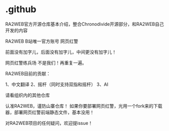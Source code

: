 # .github
RA2WEB官方开源仓库基本介绍，整合Chronodivide开源部分，和RA2WEB自己开发的内容

RA2WEB B站唯一官方账号  网页红警

前面没有加字儿，后面没有加字儿，中间更没有加字儿！

网页红警练兵场 不是我们！再重复一遍。

RA2WEB目前的贡献：

1、中文翻译
2、摇杆（同时支持双指和摇杆）
3、AI

请看组织内的其他仓库

认准RA2WEB，谨防山寨仓库！
如果你要部署网页红警，光用一个fork来的下载器，部署网页红警前端静态文件，基本没用！

对RA2WEB项目的任何疑问，欢迎提issue！

